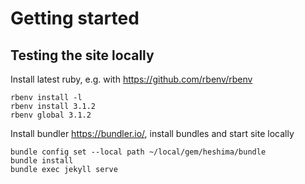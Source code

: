 # Getting started

## Testing the site locally

Install latest ruby, e.g. with <https://github.com/rbenv/rbenv>

    rbenv install -l
    rbenv install 3.1.2
    rbenv global 3.1.2

Install bundler <https://bundler.io/>, install bundles and start site locally

    bundle config set --local path ~/local/gem/heshima/bundle
    bundle install
    bundle exec jekyll serve
